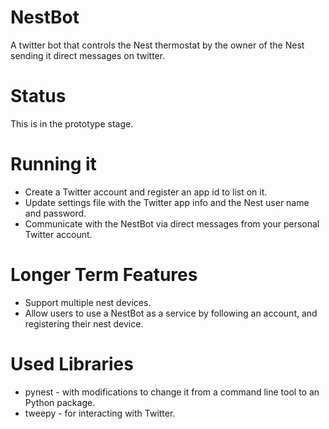 NestBot
=======

A twitter bot that controls the Nest thermostat by the owner of the Nest sending it direct messages on twitter.

Status
======

This is in the prototype stage.

Running it
==========

- Create a Twitter account and register an app id to list on it.
- Update settings file with the Twitter app info and the Nest user name and password.
- Communicate with the NestBot via direct messages from your personal Twitter account.

Longer Term Features
====================

- Support multiple nest devices.
- Allow users to use a NestBot as a service by following an account, and registering their nest device.

Used Libraries
==============

- pynest - with modifications to change it from a command line tool to an Python package.
- tweepy - for interacting with Twitter.
